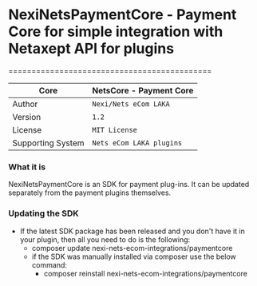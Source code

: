 # NexiNetsPaymentCore - Payment Core for simple integration with Netaxept API for plugins
============================================

| Core              | NetsCore - Payment Core 
|-------------------|-------------------------
| Author            | `Nexi/Nets eCom LAKA`             
| Version           | `1.2`                 
| License           | `MIT License`           
| Supporting System | `Nets eCom LAKA plugins`              


### What it is
NexiNetsPaymentCore is an SDK for payment plug-ins. It can be updated separately from the payment plugins themselves.

### Updating the SDK

* If the latest SDK package has been released and you don't have it in your plugin, then all you need to do is the following:
  * composer update nexi-nets-ecom-integrations/paymentcore 
  * if the SDK was manually installed via composer use the below command:
    * composer reinstall nexi-nets-ecom-integrations/paymentcore
